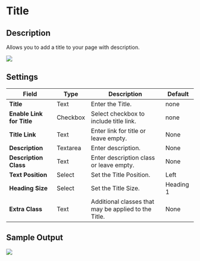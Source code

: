 # Title

## Description

Allows you to add a title to your page with description.

![](http://transvelo.github.io/sportexx/docs/images/vc-title-settings.png)

## Settings

| Field | Type | Description | Default
| -- | -- | -- | -- |
| **Title** | Text |  Enter the Title. | none
| **Enable Link for Title** | Checkbox |  Select checkbox to include title link. | none
| **Title Link** | Text | Enter link for title or leave empty. | None
| **Description** | Textarea |  Enter description. | None
| **Description Class** | Text | Enter description class or leave empty. | None
| **Text Position** | Select |  Set the Title Position. | Left
| **Heading Size** | Select |  Set the Title Size. | Heading 1
| **Extra Class** | Text |  Additional classes that may be applied to the Title. | None


## Sample Output

![](http://transvelo.github.io/sportexx/docs/images/vc-title-output.png)

